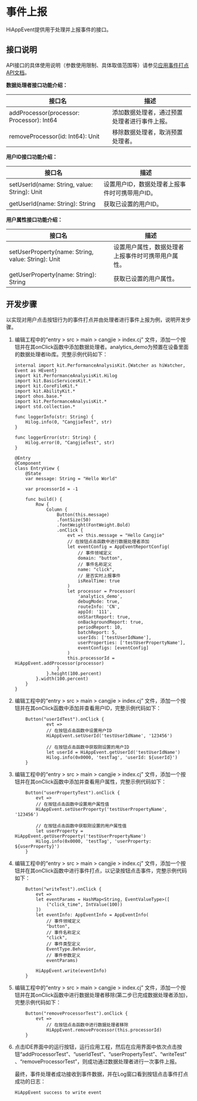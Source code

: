 # 事件上报

HiAppEvent提供用于处理并上报事件的接口。

## 接口说明

API接口的具体使用说明（参数使用限制、具体取值范围等）请参见[应用事件打点API文档](../../../API_Reference/source_zh_cn/apis/PerformanceAnalysisKit/cj-apis-hiappevent.md)。

**数据处理者接口功能介绍：**

| 接口名                                    | 描述                                             |
| ----------------------------------------- | ------------------------------------------------ |
| addProcessor(processor: Processor): Int64 | 添加数据处理者，通过预置处理者进行事件上报。     |
| removeProcessor(id: Int64): Unit          | 移除数据处理者，取消预置处理者。                 |

**用户ID接口功能介绍：**

| 接口名                                       | 描述                                           |
| -------------------------------------------- | ---------------------------------------------- |
| setUserId(name: String, value: String): Unit | 设置用户ID，数据处理者上报事件时可携带用户ID。 |
| getUserId(name: String): String              | 获取已设置的用户ID。                           |

**用户属性接口功能介绍：**

| 接口名                                             | 描述                                                 |
| -------------------------------------------------- | ---------------------------------------------------- |
| setUserProperty(name: String, value: String): Unit | 设置用户属性，数据处理者上报事件时可携带用户属性。   |
| getUserProperty(name: String): String              | 获取已设置的用户属性。                               |

## 开发步骤

以实现对用户点击按钮行为的事件打点并由处理者进行事件上报为例，说明开发步骤。

1. 编辑工程中的“entry > src > main > cangjie > index.cj” 文件，添加一个按钮并在其onClick函数中添加数据处理者。analytics_demo为预置在设备里面的数据处理者lib库。完整示例代码如下：

    <!-- compile -->

    ```cangjie
    internal import kit.PerformanceAnalysisKit.{Watcher as hiWatcher, Event as HEvent}
    import kit.PerformanceAnalysisKit.Hilog
    import kit.BasicServicesKit.*
    import kit.CoreFileKit.*
    import kit.AbilityKit.*
    import ohos.base.*
    import kit.PerformanceAnalysisKit.*
    import std.collection.*

    func loggerInfo(str: String) {
        Hilog.info(0, "CangjieTest", str)
    }

    func loggerError(str: String) {
        Hilog.error(0, "CangjieTest", str)
    }

    @Entry
    @Component
    class EntryView {
        @State
        var message: String = "Hello World"

        var processorId = -1

        func build() {
            Row {
                Column {
                    Button(this.message)
                    .fontSize(50)
                    .fontWeight(FontWeight.Bold)
                    .onClick {
                        evt => this.message = "Hello Cangjie"
                        // 在按钮点击函数中进行数据处理者添加
                        let eventConfig = AppEventReportConfig(
                            // 事件领域定义
                            domain: "button",
                            // 事件名称定义
                            name: "click",
                            // 是否实时上报事件
                            isRealTime: true
                        )
                        let processor = Processor(
                            'analytics_demo',
                            debugMode: true,
                            routeInfo: 'CN',
                            appId: '111',
                            onStartReport: true,
                            onBackgroundReport: true,
                            periodReport: 10,
                            batchReport: 5,
                            userIds: ['testUserIdName'],
                            userProperties: ['testUserPropertyName'],
                            eventConfigs: [eventConfig]
                        )
                        this.processorId = HiAppEvent.addProcessor(processor)
                    }
                }.height(100.percent)
            }.width(100.percent)
        }
    }
    ```

2. 编辑工程中的“entry > src > main > cangjie > index.cj” 文件，添加一个按钮并在其onClick函数中添加并查看用户ID，完整示例代码如下：

    <!-- compile -->

    ```cangjie
        Button("userIdTest").onClick {
                evt =>
                // 在按钮点击函数中设置用户ID
                HiAppEvent.setUserId('testUserIdName', '123456')

                // 在按钮点击函数中获取刚设置的用户ID
                let userId = HiAppEvent.getUserId('testUserIdName')
                Hilog.info(0x0000, 'testTag', 'userId: ${userId}')
        }
    ```

3. 编辑工程中的“entry > src > main > cangjie > index.cj” 文件，添加一个按钮并在其onClick函数中添加并查看用户属性，完整示例代码如下：

    <!-- compile -->

    ```cangjie
        Button("userPropertyTest").onClick {
            evt =>
            // 在按钮点击函数中设置用户属性值
            HiAppEvent.setUserProperty('testUserPropertyName', '123456')

            // 在按钮点击函数中获取刚设置的用户属性值
            let userProperty = HiAppEvent.getUserProperty('testUserPropertyName')
            Hilog.info(0x0000, 'testTag', 'userProperty: ${userProperty}')
        }
    ```

4. 编辑工程中的“entry > src > main > cangjie > index.cj” 文件，添加一个按钮并在其onClick函数中进行事件打点，以记录按钮点击事件，完整示例代码如下：

    <!-- compile -->

    ```cangjie
        Button("writeTest").onClick {
            evt =>
            let eventParams = HashMap<String, EventValueType>([
                ("click_time", IntValue(100))
            ])
            let eventInfo: AppEventInfo = AppEventInfo(
                // 事件领域定义
                "button",
                // 事件名称定义
                "click",
                // 事件类型定义
                EventType.Behavior,
                // 事件参数定义
                eventParams)

            HiAppEvent.write(eventInfo)
        }
    ```

5. 编辑工程中的“entry > src > main > cangjie > index.cj” 文件，添加一个按钮并在其onClick函数中进行数据处理者移除(第二步已完成数据处理者添加)，完整示例代码如下：

    <!-- compile -->

    ```cangjie
        Button("removeProcessorTest").onClick {
            evt =>
                // 在按钮点击函数中进行数据处理者移除
                HiAppEvent.removeProcessor(this.processorId)
        }
    ```

6. 点击IDE界面中的运行按钮，运行应用工程，然后在应用界面中依次点击按钮“addProcessorTest”、“userIdTest”、“userPropertyTest”、“writeTest”、“removeProcessorTest”，则成功通过数据处理者进行一次事件上报。

   最终，事件处理者成功接收到事件数据，并在Log窗口看到按钮点击事件打点成功的日志：

   ```text
   HiAppEvent success to write event
   ```

